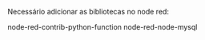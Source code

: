 Necessário adicionar as bibliotecas no node red:

node-red-contrib-python-function
node-red-node-mysql
